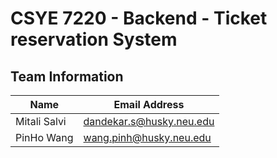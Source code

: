 
# CSYE 7220 - Backend - Ticket reservation System
## Team Information
| Name | Email Address |
| --- | --- |
| Mitali Salvi| dandekar.s@husky.neu.edu |
| PinHo Wang| wang.pinh@husky.neu.edu |
